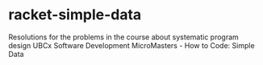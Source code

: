 # racket-simple-data
Resolutions for the problems in the course about systematic program design UBCx Software Development MicroMasters - How to Code: Simple Data
